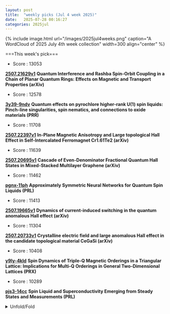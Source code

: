```yaml
---
layout: post
title:  "weekly picks (Jul 4 week 2025)"
date:   2025-07-28 00:16:27
categories: 2025jul
---
```


{% include image.html url="/images/2025jul4weeks.png" caption="A WordCloud of 2025 July 4th week collection" width=300 align="center" %}




===This week's pick===


* Score : 13053

**[2507.21629v1](https://arxiv.org/abs/2507.21629)** **Quantum Interference and Rashba Spin-Orbit Coupling in a Chain of Planar Quantum Rings: Effects on Magnetic and Transport Properties (arXiv)**

* Score : 12578


**[3y39-9ndv](http://link.aps.org/doi/10.1103/3y39-9ndv)** **Quantum effects on pyrochlore higher-rank U(1) spin liquids: Pinch-line singularities, spin nematics, and connections to oxide materials (PRR)**

* Score : 11708

**[2507.22397v1](https://arxiv.org/abs/2507.22397)** **In-Plane Magnetic Anisotropy and Large topological Hall Effect in Self-Intercalated Ferromagnet Cr1.61Te2 (arXiv)**

* Score : 11639

**[2507.20695v1](https://arxiv.org/abs/2507.20695)** **Cascade of Even-Denominator Fractional Quantum Hall States in Mixed-Stacked Multilayer Graphene (arXiv)**


* Score : 11462

**[pgnx-11ph](http://link.aps.org/doi/10.1103/pgnx-11ph)** **Approximately Symmetric Neural Networks for Quantum Spin Liquids (PRL)**


* Score : 11413

**[2507.19665v1](https://arxiv.org/abs/2507.19665)** **Dynamics of current-induced switching in the quantum anomalous Hall effect (arXiv)**


* Score : 11304

**[2507.20733v1](https://arxiv.org/abs/2507.20733)** **Crystalline electric field and large anomalous Hall effect in the candidate topological material CeGaSi (arXiv)**


* Score : 10408

**[y9ly-4kld](http://link.aps.org/doi/10.1103/y9ly-4kld)** **Spin Dynamics of Triple-Q Magnetic Orderings in a Triangular Lattice: Implications for Multi-Q Orderings in General Two-Dimensional Lattices (PRX)**


* Score : 10289

**[pjs3-14cc](http://link.aps.org/doi/10.1103/pjs3-14cc)** **Spin Liquid and Superconductivity Emerging from Steady States and Measurements (PRL)**

<details>
  <summary> Unfold/Fold </summary>
  {% capture markdowncontent %}




---
08/02

1. **[s41467-025-62170-6](https://www.nature.com/articles/s41467-025-62170-6)** Brightening self-trapped exciton emission in 2D metal-organic chalcogenolates via argentophilicity-mediated anisotropic compression (Nature Communications)

1. **[s41467-025-62222-x](https://www.nature.com/articles/s41467-025-62222-x)** Ideal topological flat bands in chiral symmetric moiré systems from non-holomorphic functions (Nature Communications)

1. **[s42005-025-02234-7](https://www.nature.com/articles/s42005-025-02234-7)** Machine learning orbital-free density functional theory resolves shell effects in deformed nuclei (Communications Physics)

1. **[s41563-025-02303-w](https://www.nature.com/articles/s41563-025-02303-w)** Engineering a light-induced metastable state (Nature Materials)

1. **[s41563-025-02307-6](https://www.nature.com/articles/s41563-025-02307-6)** Low-noise hole spin qubits in germanium (Nature Materials)





1. **[zxv6-22tz](http://link.aps.org/doi/10.1103/zxv6-22tz)** Electron-Nucleus Cross Sections from Transfer Learning (PRL)

1. **[gwmm-6l57](http://link.aps.org/doi/10.1103/gwmm-6l57)** Lippmann-Schwinger Approach for Accurate Photoelectron Wave Functions and Angle-Resolved Photoemission Spectra from First Principles (PRL)

1. **[fh7m-4p37](http://link.aps.org/doi/10.1103/fh7m-4p37)** Self-Modulation Instability in High Power Ferromagnetic Resonance of BiYIG Nanodisks (PRL)

1. **[dmzg-ck2t](http://link.aps.org/doi/10.1103/dmzg-ck2t)** Sliding Ferroelectric Control of Unconventional Magnetism in Stacked Bilayers (PRL)

1. **[Physics.18.143](http://link.aps.org/doi/10.1103/Physics.18.143)** Chiral Superconductivity in Rhombohedral Graphene (Physics)

1. **[7dkh-crjj](http://link.aps.org/doi/10.1103/7dkh-crjj)** Quantum compilation toolkit for Rydberg atom arrays with implications for problem hardness and quantum speedups (PRR)


1. **[tl7c-v5bs](http://link.aps.org/doi/10.1103/tl7c-v5bs)** Josephson vortices and persistent current in a double-ring supersolid system (PRR)

1. **[2g9m-h3jm](http://link.aps.org/doi/10.1103/2g9m-h3jm)** Optimization of quantum-repeater networks using stochastic automatic differentiation (PRR)

1. **[shm9-kl7r](http://link.aps.org/doi/10.1103/shm9-kl7r)** Designing atomtronic circuits via superfluid dynamics (PRR)

1. **[rd78-ywr8](http://link.aps.org/doi/10.1103/rd78-ywr8)** Quantum dynamics in multiple baths: Initial baths separability condition for noninterference (PRR)

1. **[sv4y-qps6](http://link.aps.org/doi/10.1103/sv4y-qps6)** Multiphoton enhanced resolution for superconducting nanowire single-photon detector-based time-of-flight lidar systems (PRR)

1. **[6bjw-xjj2](http://link.aps.org/doi/10.1103/6bjw-xjj2)** Deep source separation of overlapping gravitational-wave signals and nonstationary noise artifacts (PRR)

1. **[9ypt-4kvs](http://link.aps.org/doi/10.1103/9ypt-4kvs)** Nonreciprocal coupling triggers pinning-depinning transitions of wavefronts in bistable systems chains (PRRL)

1. **[yjc6-b26g](http://link.aps.org/doi/10.1103/yjc6-b26g)** Zero-field atomic magnetometer to extract longitudinal magnetic field (PRRL)






---
08/01




1. **[science.adn7673](https://www.science.org/doi/10.1126/science.adn7673)** High-field superconducting halo in UTe2 (Science)


1. **[science.adn0618](https://www.science.org/doi/10.1126/science.adn0618)** Spectroscopy of elementary excitations from quench dynamics in a dipolar XY Rydberg simulator (Science)



1. **[science.adq8590](https://www.science.org/doi/10.1126/science.adq8590)** Spin-filter tunneling detection of antiferromagnetic resonance with electrically tunable damping (Science)



1. **[s41467-025-62435-0](https://www.nature.com/articles/s41467-025-62435-0)** Author Correction: Enhancing energetic disorder in all-organic composite dielectrics for high-temperature capacitive energy storage (Nature Communications)

1. **[s42005-025-02223-w](https://www.nature.com/articles/s42005-025-02223-w)** Low-density plasma as a key catalyst for electron acceleration in the Van Allen radiation belts (Communications Physics)

1. **[s42005-025-02230-x](https://www.nature.com/articles/s42005-025-02230-x)** Protecting gauge symmetries in the dynamics of SU(3) lattice gauge theories (Communications Physics)

1. **[d41586-025-02412-1](https://www.nature.com/articles/d41586-025-02412-1)** Google AI model mines trillions of images to create maps of Earth ‘at any place and time’ (Nature)

1. **[s41598-025-13648-2](https://www.nature.com/articles/s41598-025-13648-2)** Implications of Ho<sup>3+</sup>-ions on physical, structural, optical, and spectroscopic features of Na<sub>2</sub>O-PbO-borotellurite glass system for feasible applications in optical and laser technology (Scientific Reports)

1. **[s41598-025-10826-0](https://www.nature.com/articles/s41598-025-10826-0)** GraphFedAI framework for DDoS attack detection in IoT systems using federated learning and graph based artificial intelligence (Scientific Reports)


1. **[w1cp-l5vq](http://link.aps.org/doi/10.1103/w1cp-l5vq)** Observation of Anomalous Information Scrambling in a Rydberg Atom Array (PRL)

1. **[s2q8-rzb3](http://link.aps.org/doi/10.1103/s2q8-rzb3)** Direct Constraints on Strongly Interacting Dark Matter from the James Webb Space Telescope (PRL)

1. **[44gy-zmbf](http://link.aps.org/doi/10.1103/44gy-zmbf)** Lattice Vibrational Hierarchy and Mean-Free-Path Filtering in Bi6Cu2Se4O6 Superlattice Thermoelectrics (PRX)

1. **[csnn-vjhn](http://link.aps.org/doi/10.1103/csnn-vjhn)** Bootstrapping the Quantum Hall Problem (PRX)

1. **[Physics.18.s103](http://link.aps.org/doi/10.1103/Physics.18.s103)** Quantum Scrambling Goes Anomalous (Physics)

1. **[3gmk-xccn](http://link.aps.org/doi/10.1103/3gmk-xccn)** Phase diagram and universal scaling regimes of two-dimensional exciton–polariton Bose–Einstein condensates (PRR)

1. **[3phs-9rmc](http://link.aps.org/doi/10.1103/3phs-9rmc)** Aharonov-Bohm effect in the time domain (PRR)

1. **[6375-8ncz](http://link.aps.org/doi/10.1103/6375-8ncz)** Measurement-induced phase transition in state estimation of chaotic systems and the directed polymer (PRR)


1. **[2507.22971v1](https://arxiv.org/abs/2507.22971)** Spin-Polaron Mediated Superconductivity in Doped Chern Antiferromagnets (arXiv)

1. **[2507.22989v1](https://arxiv.org/abs/2507.22989)** Tensor Network Representations for Intrinsically Mixed-State Topological Orders (arXiv)

1. **[2507.22996v1](https://arxiv.org/abs/2507.22996)** Higher-order Topological States in Chiral Split Magnons of Honeycomb Altermagnets (arXiv)

1. **[2507.23014v1](https://arxiv.org/abs/2507.23014)** Quantum confinement effect in Sb thin films (arXiv)

1. **[2507.23022v1](https://arxiv.org/abs/2507.23022)** Exceptional Andreev spectrum and supercurrent in p-wave non-Hermitian Josephson junctions (arXiv)

1. **[2507.23028v1](https://arxiv.org/abs/2507.23028)** Exploring Many-Body Quantum Geometry Beyond the Quantum Metric with Correlation Functions: A Time-Dependent Perspective (arXiv)

1. **[2507.23169v1](https://arxiv.org/abs/2507.23169)** Effect of quasiparticles on the parameters of a gap-engineered transmon (arXiv)

1. **[2507.23173v1](https://arxiv.org/abs/2507.23173)** Model Hamiltonian for Altermagnetic Topological Insulators (arXiv)

1. **[2507.23233v1](https://arxiv.org/abs/2507.23233)** Altermagnetism and anomalous Hall effect in LaMn2Si2 (arXiv)

1. **[2507.23260v1](https://arxiv.org/abs/2507.23260)** Superconducting coherence boosted by outer-layer metallic screening in multilayered cuprates (arXiv)

1. **[2507.23262v1](https://arxiv.org/abs/2507.23262)** AC/DC spin current in ferromagnet/superconductor/normal metal trilayer systems (arXiv)

1. **[2507.23299v1](https://arxiv.org/abs/2507.23299)** Spin-State Engineering of Single Titanium Adsorbates on Ultrathin Magnesium Oxide (arXiv)

1. **[2507.23301v1](https://arxiv.org/abs/2507.23301)** Magnetic order dependent photoluminescence from high energy excitons in hBN protected few-layer CrSBr (arXiv)

1. **[2507.23360v1](https://arxiv.org/abs/2507.23360)** Graphene-based quantum heterospin graphs (arXiv)

1. **[2507.23383v1](https://arxiv.org/abs/2507.23383)** Low energy excitations in A-site ordered SmBaMn2O6 (arXiv)

1. **[2507.23415v1](https://arxiv.org/abs/2507.23415)** Nonlinear Magnetoelectric Edelstein Effect (arXiv)

1. **[2507.23430v1](https://arxiv.org/abs/2507.23430)** Spintronic temperature nanosensor based on the resonance response of a skyrmion-hosting magnetic tunnel junction (arXiv)

1. **[2507.23456v1](https://arxiv.org/abs/2507.23456)** Magnetically Programmable Surface Acoustic Wave Filters: Device Concept and Predictive Modeling (arXiv)

1. **[2507.23576v1](https://arxiv.org/abs/2507.23576)** Theory of ultrafast conductance modulation in electrochemical protonic synapses by multiphase polarization (arXiv)

1. **[2507.23625v1](https://arxiv.org/abs/2507.23625)** Implementing Pseudofractal Designs in Graphene-Based Quantum Hall Arrays using Minkowski-Bouligand Algorithms (arXiv)

1. **[2507.23626v1](https://arxiv.org/abs/2507.23626)** Milli-Tesla Quantization enabled by Tuneable Coulomb Screening in Large-Angle Twisted Graphene (arXiv)

1. **[2507.23630v1](https://arxiv.org/abs/2507.23630)** Influences of the Minkowski-Bouligand Dimension on Graphene-Based Quantum Hall Array Designs (arXiv)

1. **[2507.23655v1](https://arxiv.org/abs/2507.23655)** Current-induced spin-orbit torque on the surface of a transition metal dichalcogenide connected to a two-dimensional ferromagnet CrI3: Effects of twisting and gating (arXiv)

1. **[2507.23745v1](https://arxiv.org/abs/2507.23745)** Particle localization on helical nanoribbons: Quantum analog of the Coriolis effect (arXiv)

1. **[2507.23748v1](https://arxiv.org/abs/2507.23748)** Applying the Worldvolume Hybrid Monte Carlo method to the Hubbard model away from half filling (arXiv)

1. **[2507.23752v1](https://arxiv.org/abs/2507.23752)** Discovery of spontaneous mesoscopic strain waves in nematic domains using dark-field X-ray microscopy (arXiv)

1. **[2507.23753v1](https://arxiv.org/abs/2507.23753)** Compatible Instability: Gauge Constraints of Elasticity Inherited by Electronic Nematic Criticality (arXiv)

1. **[2507.23754v1](https://arxiv.org/abs/2507.23754)** Theory of Electronic Nematic Criticality Constrained by Elastic Compatibility (arXiv)

1. **[2507.23775v1](https://arxiv.org/abs/2507.23775)** Unveiling In-Gap States and Majorana Zero Modes in Superconductor-Topological Insulator Bilayer model (arXiv)

1. **[2507.23783v1](https://arxiv.org/abs/2507.23783)** Projected branes as platforms for crystalline, superconducting, and higher-order topological phases (arXiv)

1. **[1604.01714v2](https://arxiv.org/abs/1604.01714)** Temperature Dependence of Angular Momentum Transport Across Interfaces (arXiv)

1. **[2507.22982v1](https://arxiv.org/abs/2507.22982)** Dynamical freezing and enhanced magnetometry in an interacting spin ensemble (arXiv)

1. **[2507.22999v1](https://arxiv.org/abs/2507.22999)** From confinement to chaos in AdS/CFT correspondence via non-equilibrium local states (arXiv)

1. **[2507.23068v1](https://arxiv.org/abs/2507.23068)** Local Inversion Symmetry Breaking and Thermodynamic Evidence for Ferrimagnetism in Fe3GaTe2 (arXiv)

1. **[2507.23103v1](https://arxiv.org/abs/2507.23103)** Hyperbolic Plasmon dispersion and Optical Conductivity of Holey Graphene: signatures of flat-bands (arXiv)

1. **[2507.23166v1](https://arxiv.org/abs/2507.23166)** Giant odd-parity magnetoresistance from proximity-induced topological states (arXiv)

1. **[2507.23329v1](https://arxiv.org/abs/2507.23329)** First-principles study of Rh- and Pd-based kagome-layered shandites (arXiv)

1. **[2507.23347v1](https://arxiv.org/abs/2507.23347)** Time-Dependent Parameters in Quantum Systems: Revisiting Berry Phase, Curvature and Gauge Connections (arXiv)

1. **[2507.23439v1](https://arxiv.org/abs/2507.23439)** Quantum typicality approach to energy flow between two spin-chain domains at different temperatures (arXiv)

1. **[2507.23593v1](https://arxiv.org/abs/2507.23593)** Graph-based block-diagonalization of full configuration interaction Hamiltonian: H2 chains study (arXiv)

1. **[2507.23729v1](https://arxiv.org/abs/2507.23729)** Entanglement Suppression Due to Black Hole Scattering (arXiv)

1. **[2507.23757v1](https://arxiv.org/abs/2507.23757)** Quantum scarring enhances non-Markovianity of subsystem dynamics (arXiv)

1. **[2507.23761v1](https://arxiv.org/abs/2507.23761)** Wave propagation in an elastic lattice with non-reciprocal stiffness and engineered damping (arXiv)

1. **[2507.23765v1](https://arxiv.org/abs/2507.23765)** Intrinsic Heralding and Optimal Decoders for Non-Abelian Topological Order (arXiv)

1. **[2507.23770v1](https://arxiv.org/abs/2507.23770)** Transport-Induced Decoherence of the Entangled Triplet Exciton Pair (arXiv)

1. **[2507.23780v1](https://arxiv.org/abs/2507.23780)** Two-dimensional Disordered Projected Branes: Stability and Quantum Criticality via Dimensional Reduction (arXiv)



---
07/31


1. **[s41467-025-62274-z](https://www.nature.com/articles/s41467-025-62274-z)** Imaging a light-induced molecular elimination reaction with an X-ray free-electron laser (Nature Communications)

1. **[s42005-025-02232-9](https://www.nature.com/articles/s42005-025-02232-9)** Topological Weyl altermagnetism in CrSb (Communications Physics)

1. **[s41563-025-02321-8](https://www.nature.com/articles/s41563-025-02321-8)** Publisher Correction: Highly reversible extrinsic electrocaloric effects over a wide temperature range in epitaxially strained SrTiO<sub>3</sub> films (Nature Materials)

1. **[s41586-025-09116-6](https://www.nature.com/articles/s41586-025-09116-6)** Towards more effective nature-based climate solutions in global forests (Nature)

1. **[d41586-025-02346-8](https://www.nature.com/articles/d41586-025-02346-8)** Physicists should revel in the diversity of ways to understand quantum mechanics (Nature)

1. **[d41586-025-02342-y](https://www.nature.com/articles/d41586-025-02342-y)** Physicists disagree wildly on what quantum mechanics says about reality, <i>Nature</i> survey shows (Nature)

1. **[s41598-025-09881-4](https://www.nature.com/articles/s41598-025-09881-4)** Effect of emotion on hawk-dove game for two players with different strength (Scientific Reports)



1. **[mgy3-kr71](http://link.aps.org/doi/10.1103/mgy3-kr71)** Unveiling a Hidden Percolation Transition in Monitored Clifford Circuits: Inroads from ZX Calculus (PRL)

1. **[npr7-b7kq](http://link.aps.org/doi/10.1103/npr7-b7kq)** Realization of High-Fidelity Perfect Entanglers between Remote Superconducting Quantum Processors (PRL)

1. **[9yd1-9gkx](http://link.aps.org/doi/10.1103/9yd1-9gkx)** Neutralization of Multiply Charged Ground-State Ions by Collective Electron Transfer from an Environment (PRL)

1. **[r2hf-9qn9](http://link.aps.org/doi/10.1103/r2hf-9qn9)** Collective Nuclear Excitation and Pulse Propagation in Single-Mode X-Ray Waveguides (PRL)

1. **[snx3-bbx1](http://link.aps.org/doi/10.1103/snx3-bbx1)** Transport Measurements of Majorization Order for Wave Coherence (PRL)

1. **[7928-bf5j](http://link.aps.org/doi/10.1103/7928-bf5j)** Polarization Inversion with Parity–Time-Reversal–Duality Symmetric Scatterers (PRL)

1. **[sz9k-6l22](http://link.aps.org/doi/10.1103/sz9k-6l22)** Magnetic Double Helix (PRL)

1. **[x12p-q7bj](http://link.aps.org/doi/10.1103/x12p-q7bj)** Spatially-Resolved Dynamics of the Amplitude Schmid-Higgs Mode in Disordered Superconductors (PRL)

1. **[r9pv-2prs](http://link.aps.org/doi/10.1103/r9pv-2prs)** Flux-Controlled Two-Site Kitaev Chain (PRL)

1. **[kgw3-cxx8](http://link.aps.org/doi/10.1103/kgw3-cxx8)** Efficient First-Principles Framework for Overdamped Phonon Dynamics and Anharmonic Electron-Phonon Coupling in Superionic Materials (PRL)

1. **[d4dw-2v6k](http://link.aps.org/doi/10.1103/d4dw-2v6k)** Impact of Tiny Fermi Pockets with Extremely High Mobility on the Hall Anomaly in the Kagome Metal CsV3Sb5 (PRL)

1. **[zc1g-p1nc](http://link.aps.org/doi/10.1103/zc1g-p1nc)** Observation of Antihelical Edge States in Acoustic Metamaterials (PRL)

1. **[74d5-4hsw](http://link.aps.org/doi/10.1103/74d5-4hsw)** Terahertz-Induced Second-Harmonic Generation in Quantum Paraelectrics: Hot-Phonon Effect (PRL)

1. **[3s6k-wnvj](http://link.aps.org/doi/10.1103/3s6k-wnvj)** Erratum: Landau-Zener-Stückelberg-Majorana Interferometry of a Single Hole [Phys. Rev. Lett. <b>120</b>, 207701 (2018)] (PRL)

1. **[x5vj-8jq9](http://link.aps.org/doi/10.1103/x5vj-8jq9)** Speed-Accuracy Relations for Diffusion Models: Wisdom from Nonequilibrium Thermodynamics and Optimal Transport (PRX)



1. **[Physics.18.s97](http://link.aps.org/doi/10.1103/Physics.18.s97)** Taming Heat in Quantum Tech (Physics)

1. **[dtx4-nzby](http://link.aps.org/doi/10.1103/dtx4-nzby)** SUSY design of smooth quantum rings in graphene (PRR)



1. **[2507.22115v1](https://arxiv.org/abs/2507.22115)** Phases of Interacting Fibonacci Anyons on a Ladder at Half-Filling (arXiv)

1. **[2507.22116v1](https://arxiv.org/abs/2507.22116)** Probing Tensor Monopoles and Gerbe Invariants in Three-Dimensional Topological Matter (arXiv)

1. **[2507.22119v1](https://arxiv.org/abs/2507.22119)** What is the topological dual of the XXZ spin Chain? (arXiv)

1. **[2507.22121v1](https://arxiv.org/abs/2507.22121)** Chiral Wigner crystal phases induced by Berry curvature (arXiv)

1. **[2507.22130v1](https://arxiv.org/abs/2507.22130)** Continuous transition from Fermi liquid to A fractional Chern insulator (arXiv)

1. **[2507.22139v1](https://arxiv.org/abs/2507.22139)** Persistent spin currents in superconducting altermagnets (arXiv)

1. **[2507.22232v1](https://arxiv.org/abs/2507.22232)** Ultrafast Faraday Rotation Probe of Chiral Phonon-Polaritons in LiNbO3 (arXiv)

1. **[2507.22238v1](https://arxiv.org/abs/2507.22238)** Fabrication of microstructured devices of the unconventional superconductor CeCoIn5 for investigations of isolated grain boundaries (arXiv)

1. **[2507.22242v1](https://arxiv.org/abs/2507.22242)** Magnetic Excitations of a Half-Filled Tl-based Cuprate (arXiv)

1. **[2507.22249v1](https://arxiv.org/abs/2507.22249)** Magnetism of kagome metals (Fe1-x Cox) Sn studied by muSR (arXiv)

1. **[2507.22269v1](https://arxiv.org/abs/2507.22269)** Scan calculation of the density of states: real space cluster perturbation theory applied to inhomogeneous Hubbard model in one dimension (arXiv)

1. **[2507.22354v1](https://arxiv.org/abs/2507.22354)** Universal Magnetic Phases in Twisted Bilayer MoTe2 (arXiv)

1. **[2507.22362v1](https://arxiv.org/abs/2507.22362)** Quantum Criticality by Interaction Frustration in a Square-Planar Lattice (arXiv)

1. **[2507.22383v1](https://arxiv.org/abs/2507.22383)** Observation of Superconducting Solitons by Terahertz-Light-Driven Persistent Pseudo-Spin Coherence (arXiv)

1. **[2507.22394v1](https://arxiv.org/abs/2507.22394)** Sequential Circuit as Generalized Symmetry on Lattice (arXiv)

1. **[2507.22436v1](https://arxiv.org/abs/2507.22436)** Thermal Hall effect induced by phonon skew-scattering via orbital magnetization (arXiv)

1. **[2507.22441v1](https://arxiv.org/abs/2507.22441)** Vortex Refraction at Tilted Superconductor-Normal Metal Interfaces (arXiv)

1. **[2507.22458v1](https://arxiv.org/abs/2507.22458)** Collective Fluorescence of Graphene Quantum Dots on a Halide Perovskite Crystal (arXiv)

1. **[2507.22474v1](https://arxiv.org/abs/2507.22474)** Strain-Controlled Topological Phase Transitions and Chern Number Reversal in Two-Dimensional Altermagnets (arXiv)

1. **[2507.22492v1](https://arxiv.org/abs/2507.22492)** Observation of spin-conserving two-spinon continuum in the S=1/2 antiferromagnetic chain system Sr2CuO3 using Cu K-edge resonant inelastic x-ray scattering (arXiv)

1. **[2507.22495v1](https://arxiv.org/abs/2507.22495)** Dynamical signatures and control of time-reversal breaking in twisted nodal superconductors (arXiv)

1. **[2507.22532v1](https://arxiv.org/abs/2507.22532)** Antiferromagnetic Order and Magnetic Frustration in the Honeycomb Heavy-Fermion System Ce(Pt1-xPdx)6Al3: 27Al and 195Pt NMR Studies (arXiv)

1. **[2507.22571v1](https://arxiv.org/abs/2507.22571)** Lattice tuning of charge and spin transport in beta12-borophene nanoribbons (arXiv)

1. **[2507.22584v1](https://arxiv.org/abs/2507.22584)** Quantum siphoning of finely spaced interlayer excitons in reconstructed MoSe2/WSe2 heterostructures (arXiv)

1. **[2507.22586v1](https://arxiv.org/abs/2507.22586)** Random matrix theory of charge distribution in disordered quantum impurity models (arXiv)

1. **[2507.22598v1](https://arxiv.org/abs/2507.22598)** The multiconfigurational ground state of a diradicaloid characterized at the atomic scale (arXiv)

1. **[2507.22652v1](https://arxiv.org/abs/2507.22652)** Stochastic resonance in disordered charge-density-wave systems (arXiv)

1. **[2507.22662v1](https://arxiv.org/abs/2507.22662)** Nonclassical Photon-Assisted Transport in Superconducting Tunnel Junctions (arXiv)

1. **[2507.22666v1](https://arxiv.org/abs/2507.22666)** Unconventional hybrid-order topological insulators (arXiv)

1. **[2507.22715v1](https://arxiv.org/abs/2507.22715)** Floquet Theory of lattice electrons coupled to an off-resonant cavity (arXiv)

1. **[2507.22736v1](https://arxiv.org/abs/2507.22736)** Nanoscale Modulation of Flat Bands via Controllable Charge-Density-Waves Defects in 4Hb-TaS2 (arXiv)

1. **[2507.22884v1](https://arxiv.org/abs/2507.22884)** Floquet Spin Splitting and Spin Generation in Antiferromagnets (arXiv)

1. **[2507.22158v1](https://arxiv.org/abs/2507.22158)** Fragmented exceptional points and their bulk and edge realizations in lattice models (arXiv)

1. **[2507.22246v1](https://arxiv.org/abs/2507.22246)** Complexity in multiqubit and many-body systems (arXiv)

1. **[2507.22275v1](https://arxiv.org/abs/2507.22275)** Strain effects on the fluctuation properties in noncollinear antiferromagnets: a first-principles and macrospin-based study (arXiv)



1. **[2507.22461v1](https://arxiv.org/abs/2507.22461)** Proposal for realizing Heisenberg-type quantum-spin models in Rydberg atom quantum simulators (arXiv)

1. **[2507.22475v1](https://arxiv.org/abs/2507.22475)** Unconventional spin texture driven by higher-order spin-orbit interactions (arXiv)

1. **[2507.22541v1](https://arxiv.org/abs/2507.22541)** Two-Dimensional Bialgebras and Quantum Groups: Algebraic Structures and Tensor Network Realizations (arXiv)

1. **[2507.22583v1](https://arxiv.org/abs/2507.22583)** Non-Hermitian Quantum Many-Body Scar Phase (arXiv)

1. **[2507.22594v1](https://arxiv.org/abs/2507.22594)** Anomalous dimensions and critical exponents for the Gross-Neveu-Yukawa model at five loops (arXiv)

1. **[2507.22638v1](https://arxiv.org/abs/2507.22638)** Inducing ferromagnetism by structural engineering in a strongly spin-orbit coupled oxide (arXiv)

1. **[2507.22681v1](https://arxiv.org/abs/2507.22681)** Cation Engineering of Cu-Doped CsPbI3: Lead Substitution and Dimensional Reduction for Improved Scintillation Performance (arXiv)

1. **[2507.22735v1](https://arxiv.org/abs/2507.22735)** Matrix product states as thin torus limits of conformal correlators (arXiv)

1. **[2507.22768v1](https://arxiv.org/abs/2507.22768)** Molecular spin qudits to test generalized Bell inequalities (arXiv)

1. **[2507.22795v1](https://arxiv.org/abs/2507.22795)** Genuine multipartite entanglement as a probe of many-body localization in disordered spin chains with Dzyaloshinskii-Moriya interactions (arXiv)

1. **[2507.22806v1](https://arxiv.org/abs/2507.22806)** Enhanced Biaxial Compressive Strain Tuning of 2D semiconductors via Hot Dry Transfer on Polymer Substrates (arXiv)





---
07/30






1. **[s42005-025-02174-2](https://www.nature.com/articles/s42005-025-02174-2)** Pressure tuning of Kitaev spin liquid candidate Na<sub>3</sub>Co<sub>2</sub>SbO<sub>6</sub> (Communications Physics)



1. **[lvb9-pfr3](http://link.aps.org/doi/10.1103/lvb9-pfr3)** Direct Implementation of High-Fidelity Three-Qubit Gates for Superconducting Processor with Tunable Couplers (PRL)




1. **[l8lg-ny6m](http://link.aps.org/doi/10.1103/l8lg-ny6m)** Inelastic Tunneling into Multipolaronic Bound States in Single-Layer MoS2 (PRX)

1. **[Physics.18.s100](http://link.aps.org/doi/10.1103/Physics.18.s100)** Making Small Free-Electron Lasers More Reliable (Physics)




1. **[2507.21209v1](https://arxiv.org/abs/2507.21209)** Anomalies of global symmetries on the lattice (arXiv)

1. **[2507.21226v1](https://arxiv.org/abs/2507.21226)** Magnetically ordered yet topologically robust phases emerging in concurrent Kitaev spin liquids (arXiv)

1. **[2507.21283v1](https://arxiv.org/abs/2507.21283)** Topological indicators for systems with open boundaries: Application to the Kitaev wire (arXiv)

1. **[2507.21301v1](https://arxiv.org/abs/2507.21301)** REBCO delamination by transverse electromagnetic stress due to screening current in magnetic field (arXiv)

1. **[2507.21306v1](https://arxiv.org/abs/2507.21306)** Large-scale characterization of Single-Hole Transistors in 22-nm FDSOI CMOS Technology (arXiv)

1. **[2507.21343v1](https://arxiv.org/abs/2507.21343)** Charge-Transfer Complex kappa-(BEST)2Cu2(CN)3 Analogous to Organic Spin Liquid Candidate (arXiv)

1. **[2507.21375v1](https://arxiv.org/abs/2507.21375)** Excitation and tunneling spectra of a fractional quantum Hall system in the thin cylinder limit (arXiv)

1. **[2507.21403v1](https://arxiv.org/abs/2507.21403)** High-resolution Measurements of Thermal Conductivity Matrix and Search for Thermal Hall Effect in La2CuO4 (arXiv)

1. **[2507.21446v1](https://arxiv.org/abs/2507.21446)** Field-free Superconducting Diode Effect and Topological Fulde-Ferrell-Larkin-Ovchinnikov Superconductivity in Altermagnetic Shiba Chains (arXiv)

1. **[2507.21458v1](https://arxiv.org/abs/2507.21458)** Magneto-cubic and magneto-linear dependence observed in an in-plane anomalous Hall magnet (arXiv)

1. **[2507.21501v1](https://arxiv.org/abs/2507.21501)** Non-interacting fractional topological Stark insulator (arXiv)

1. **[2507.21614v1](https://arxiv.org/abs/2507.21614)** Metastability of 2D-material-on-metal-islands structures (arXiv)



1. **[2507.21697v1](https://arxiv.org/abs/2507.21697)** Detecting the Largest Correlations using the Correlation Density Matrix: a Quantum Monte Carlo Approach (arXiv)

1. **[2507.21771v1](https://arxiv.org/abs/2507.21771)** Static and Dynamical Characterization of Ground State Phases Induced by Frustration and Magnetic Field in the Spin-1 Orthogonal Dimer Chain (arXiv)

1. **[2507.21793v1](https://arxiv.org/abs/2507.21793)** Strong correlation behavior and Strong coupling superconductivity in (Ti1/4Hf1/4Nb1/4Ta1/4)1-xNix with the rich magnetic element Ni (arXiv)

1. **[2507.21804v1](https://arxiv.org/abs/2507.21804)** Heating Dynamics of Correlated Fermions under Dephasing (arXiv)

1. **[2507.21847v1](https://arxiv.org/abs/2507.21847)** Direct signatures of d-level hybridization and dimerization in magnetic adatom chains on a superconductor (arXiv)

1. **[2507.21869v1](https://arxiv.org/abs/2507.21869)** Multi-Gap superconductivity in HgS under pressure (arXiv)

1. **[2507.21897v1](https://arxiv.org/abs/2507.21897)** Superconducting Diode Effect in Weak Localization Regime (arXiv)

1. **[2507.21993v1](https://arxiv.org/abs/2507.21993)** Consistent quantum treatments of non-convex kinetic energies (arXiv)

1. **[2507.21997v1](https://arxiv.org/abs/2507.21997)** Proximity screening greatly enhances electronic quality of graphene (arXiv)

1. **[2507.22018v1](https://arxiv.org/abs/2507.22018)** Effect of applied pressure on the non-relativistic spin-splitting (NRSS) of FeSb2 altermagnet: A first-principles study (arXiv)

1. **[2507.22026v1](https://arxiv.org/abs/2507.22026)** A Hierarchy of Topological and Superconducting States in Rhombohedral Hexalayer Graphene (arXiv)

1. **[2507.22044v1](https://arxiv.org/abs/2507.22044)** Spin-resolved ballistic transport in three-terminal Zigzag Graphene Nanoribbon Device (arXiv)

1. **[2507.21217v1](https://arxiv.org/abs/2507.21217)** Robust qubit interactions mediated by photonic topological edge states (arXiv)

1. **[2507.21700v1](https://arxiv.org/abs/2507.21700)** Orbital-selective charge transfer drives two-step negative thermal expansion structural transitions in PbTa2Se4 (arXiv)

1. **[2507.21734v1](https://arxiv.org/abs/2507.21734)** Ultralow thermal conductivity via weak interactions in PbSe/PbTe monolayer heterostructure for thermoelectric design (arXiv)

1. **[2507.21760v1](https://arxiv.org/abs/2507.21760)** Unified machine-learning framework for property prediction and time-evolution simulation of strained alloy microstructure (arXiv)

1. **[2507.21766v1](https://arxiv.org/abs/2507.21766)** Field Theory of Borromean Super-counterfluids (arXiv)

1. **[2507.21943v1](https://arxiv.org/abs/2507.21943)** Free-fermion approach to the partition function zeros : Special boundary conditions and product form of solution (arXiv)

1. **[2507.22016v1](https://arxiv.org/abs/2507.22016)** Magnetization switching by current in an elemental ferromagnetic single layer (arXiv)





---
07/29


1. **[s41567-025-02944-3](https://www.nature.com/articles/s41567-025-02944-3)** Predicting topological entanglement entropy in a Rydberg analogue simulator (Nature Physics)

1. **[s42005-025-02208-9](https://www.nature.com/articles/s42005-025-02208-9)** Flat bands on a spherical surface from Landau levels to giant-quantum-number orbitals (Communications Physics)


1. **[s42005-025-02216-9](https://www.nature.com/articles/s42005-025-02216-9)** A dephasing sweet spot with enhanced dipolar coupling (Communications Physics)

1. **[s41598-025-11895-x](https://www.nature.com/articles/s41598-025-11895-x)** Field emission from vertically aligned graphene edges at the apex of the pencil lead (Scientific Reports)



1. **[3fzf-wsr2](http://link.aps.org/doi/10.1103/3fzf-wsr2)** Efficient Preparation of Entangled States in Cavity QED with Grover’s Algorithm (PRL)


1. **[7kjp-vrml](http://link.aps.org/doi/10.1103/7kjp-vrml)** Origin of Quasinormal Modes in Semi-Open Systems (PRL)

1. **[yr6z-mtyq](http://link.aps.org/doi/10.1103/yr6z-mtyq)** Universal Efimov Scaling in the Rabi-Coupled Few-Body Spectrum (PRL)

1. **[4zbf-rkbl](http://link.aps.org/doi/10.1103/4zbf-rkbl)** Reversible Phase Transition Enables Rapid Electrical Switching in Multilayer MoTe2 under Cyclic Strain (PRL)

1. **[yllv-5zx7](http://link.aps.org/doi/10.1103/yllv-5zx7)** Quasiparticle Gap Renormalization Driven by Internal and External Screening in a WS2 Device (PRL)

1. **[29ht-pwyt](http://link.aps.org/doi/10.1103/29ht-pwyt)** Manipulation of Topology by Electric Field in Breathing Kagome Lattice (PRL)

1. **[PhysRevX.15.031029](http://link.aps.org/doi/10.1103/PhysRevX.15.031029)** Construction and Classification of Crystalline Topological Superconductor and Insulators in Three-Dimensional Interacting Fermion Systems (PRX)


1. **[1xp1-mnqx](http://link.aps.org/doi/10.1103/1xp1-mnqx)** Ordering and association of patchy particles in quasi-one-dimensional channels (PRR)

1. **[6nws-mlgs](http://link.aps.org/doi/10.1103/6nws-mlgs)** Verifying energy-time entanglement with irregularly sampled correlations (PRR)

1. **[3bkn-v5rd](http://link.aps.org/doi/10.1103/3bkn-v5rd)** Computational complexity of three-dimensional Ising spin glass: Lessons from D-wave annealer (PRR)






1. **[Physics.18.139](http://link.aps.org/doi/10.1103/Physics.18.139)** Let’s Twist Again: Seeing Spin Spirals in Action (Physics)

1. **[Physics.18.140](http://link.aps.org/doi/10.1103/Physics.18.140)** Take the Big Mysteries in Physics Survey (Physics)


1. **[2507.19576v1](https://arxiv.org/abs/2507.19576)** Cyclotron reonance in a kagome spin liquid candidate material (arXiv)

1. **[2507.19580v1](https://arxiv.org/abs/2507.19580)** Chern-Simons-matter conformal field theory on fuzzy sphere: Confinement transition of Kalmeyer-Laughlin chiral spin liquid (arXiv)

1. **[2507.19591v1](https://arxiv.org/abs/2507.19591)** Local Potential Functional Embedding Theory of Molecular Systems: Localized Orbital-Based Embedding from an Exact Density-Functional Perspective (arXiv)



1. **[2507.19678v1](https://arxiv.org/abs/2507.19678)** Current-induced Magnetoexcitons in Mesoscopic Electron-hole Plasma (arXiv)

1. **[2507.19764v1](https://arxiv.org/abs/2507.19764)** Electron-phonon coupled Langevin dynamics for Mott insulators (arXiv)

1. **[2507.19768v1](https://arxiv.org/abs/2507.19768)** Prediction of Ambient-Pressure High-Temperature Superconductivity in Doped Transition-Metal Hydrides (arXiv)

1. **[2507.19784v1](https://arxiv.org/abs/2507.19784)** Theoretical study of the electronic correlation and superconducting pairing in La2.85Pr0.15Ni2O7 film grown on SrLaAlO4 (arXiv)

1. **[2507.19853v1](https://arxiv.org/abs/2507.19853)** Spin-flop-like transition as quantum critical point in Cs2RuO4 (arXiv)

1. **[2507.19865v1](https://arxiv.org/abs/2507.19865)** Excitation of vortex core gyration in nanopillars through driven Floquet magnons (arXiv)

1. **[2507.19903v1](https://arxiv.org/abs/2507.19903)** Anomalous superconductivity and unusual normal state properties of bilayer and twisted graphene (Brief review) (arXiv)

1. **[2507.20015v1](https://arxiv.org/abs/2507.20015)** Spin-Type Photonic Topological Insulators on a Rhombic Lattice (arXiv)

1. **[2507.20138v1](https://arxiv.org/abs/2507.20138)** Superconductivity emerging from the Neel state in infinite-stage single-layer cuprate La2CuO4+delta (arXiv)

1. **[2507.20139v1](https://arxiv.org/abs/2507.20139)** Quasiparticle interaction originating from Bogoliubov Fermi Surfaces under pressure in 18%-S substituted FeSe studied via NMR (arXiv)

1. **[2507.20155v1](https://arxiv.org/abs/2507.20155)** Biorthogonal quench dynamics of entanglement and quantum geometry in PT-symmetric non-Hermitian systems (arXiv)

1. **[2507.20192v1](https://arxiv.org/abs/2507.20192)** Time-bin qubit architecture using quantum Hall edge channels (arXiv)

1. **[2507.20238v1](https://arxiv.org/abs/2507.20238)** Electron transport through mesoscopic junctions revisited (arXiv)

1. **[2507.20273v1](https://arxiv.org/abs/2507.20273)** Nonequilibrium Dynamics in a Quantum Spin Chain with Pump-Probe Resonant Inelastic X-ray Scattering (arXiv)

1. **[2507.20287v1](https://arxiv.org/abs/2507.20287)** Pairing without gamma-Pocket in the La3Ni2O7 Thin Film (arXiv)

1. **[2507.20290v1](https://arxiv.org/abs/2507.20290)** Spectral shadows of a single GaAs quantum dot (arXiv)

1. **[2507.20308v1](https://arxiv.org/abs/2507.20308)** Variational study of the magnetization plateaus of the spin-1/2 kagome Heisenberg antiferromagnet and its implication on YCOB (arXiv)

1. **[2507.20385v1](https://arxiv.org/abs/2507.20385)** Third-order strong-coupling impurity solver for real-frequency DMFT: Accurate spectral functions for antiferromagnetic and photo-doped states (arXiv)

1. **[2507.20391v1](https://arxiv.org/abs/2507.20391)** Angle-dependent chiral tunneling in biased twisted bilayer graphene (arXiv)

1. **[2507.20549v1](https://arxiv.org/abs/2507.20549)** Finite-momentum mixed singlet-triplet pairing in chiral antiferromagnets induced by even-parity spin texture (arXiv)

1. **[2507.20561v1](https://arxiv.org/abs/2507.20561)** Vacancy induced expansion of spin-liquid regime in J1-J2 Heisenberg model (arXiv)

1. **[2507.20591v1](https://arxiv.org/abs/2507.20591)** Characterizing local Majorana properties using Andreev states (arXiv)

1. **[2507.20595v1](https://arxiv.org/abs/2507.20595)** Perturbative Analysis of the Field-Free Josephson Diode Effect in a Multilayered Josephson Junction (arXiv)

1. **[2507.20616v1](https://arxiv.org/abs/2507.20616)** Localized Edge States in Stacked Al/Ni Multilayers: Possible Evidence of Chiral Hinge Modes (arXiv)

1. **[2507.20633v1](https://arxiv.org/abs/2507.20633)** Ultrafast transition from coherent to incoherent polariton nonlinearities in a hybrid 1L-WS2/plasmon structure (arXiv)

1. **[2507.20637v1](https://arxiv.org/abs/2507.20637)** Pressure-Driven Moire Potential Enhancement and Tertiary Gap Opening in Graphene/h-BN Heterostructure (arXiv)

1. **[2507.20640v1](https://arxiv.org/abs/2507.20640)** Differentiation of Site-Specific Symmetry Breaking Orders in Y1-xPrxBa2Cu3O6+y (arXiv)

1. **[2507.20647v1](https://arxiv.org/abs/2507.20647)** hBN alignment orientation controls moire strength in rhombohedral graphene (arXiv)

1. **[2507.20649v1](https://arxiv.org/abs/2507.20649)** Tunneling Dynamics and Time Delay in Electron Transport through Time-Dependent Barriers with Finite-Bandwidth Reservoirs (arXiv)

1. **[2507.20662v1](https://arxiv.org/abs/2507.20662)** Thermodynamics of the hyperkagome-lattice S=1/2 Heisenberg ferromagnet (arXiv)

1. **[2507.20675v1](https://arxiv.org/abs/2507.20675)** Flat-band projected versus fully atomistic twisted bilayer graphene (arXiv)

1. **[2507.20692v1](https://arxiv.org/abs/2507.20692)** Dynamical phase transition in a strongly hybridized phonon-triplon chain (arXiv)



1. **[2507.20696v1](https://arxiv.org/abs/2507.20696)** Measuring coherence factors of states in superconductors through local current (arXiv)

1. **[2507.20713v1](https://arxiv.org/abs/2507.20713)** Theory of off-diagonal disorder in multilayer topological insulator (arXiv)

1. **[2507.20723v1](https://arxiv.org/abs/2507.20723)** Electric-field control of two-dimensional ferromagnetic properties by chiral ionic gating (arXiv)



1. **[2507.20760v1](https://arxiv.org/abs/2507.20760)** Near-field focusing and amplification of tip-substrate radiative heat transfer (arXiv)

1. **[2507.20779v1](https://arxiv.org/abs/2507.20779)** Nonequilibrium transport through an interacting monitored quantum dot (arXiv)

1. **[2507.20843v1](https://arxiv.org/abs/2507.20843)** Anomalous Scaling Behaviors of the Green's Function in Critical Skin Effects (arXiv)

1. **[2507.21013v1](https://arxiv.org/abs/2507.21013)** Superconducting density of states of PtPb4 (arXiv)

1. **[2507.21043v1](https://arxiv.org/abs/2507.21043)** Topological chiral superconductivity from antiferromagnetic correlations in moire bands with extreme spin-orbit coupling (arXiv)

1. **[2507.18458v1](https://arxiv.org/abs/2507.18458)** Emergent-gravity Hall effect from quantum geometry (arXiv)

1. **[2507.19612v1](https://arxiv.org/abs/2507.19612)** Exciton dynamics and exciton-phonon coupling in bulk and thin flakes of layered van der Waals antiferromagnet Ni2P2S6 (arXiv)

1. **[2507.19713v1](https://arxiv.org/abs/2507.19713)** Exponentially robust non-Clifford gate in a driven-dissipative circuit (arXiv)

1. **[2507.19731v1](https://arxiv.org/abs/2507.19731)** Universal Relation Between Quantum Entanglement and Particle Transport (arXiv)

1. **[2507.19796v1](https://arxiv.org/abs/2507.19796)** Dielectric environment engineering via 2D material heterostructure formation on hybrid photonic crystal nanocavity (arXiv)

1. **[2507.19876v1](https://arxiv.org/abs/2507.19876)** A unified diagrammatic formulation of single-reference and multi-reference random phase approximations: the particle-hole and particle-particle channels (arXiv)

1. **[2507.19890v1](https://arxiv.org/abs/2507.19890)** Spontaneous Space-Time Parity Breaking Without Thermal Restoration (arXiv)

1. **[2507.19900v1](https://arxiv.org/abs/2507.19900)** Unraveling a chemical-bond-driven root of topology in three-dimensional chiral crystals (arXiv)

1. **[2507.19932v1](https://arxiv.org/abs/2507.19932)** Equivariant Parameter Families of Spin Chains: A Discrete MPS Formulation (arXiv)

1. **[2507.19994v1](https://arxiv.org/abs/2507.19994)** Finite-Size Effects in Quantum Metrology at Strong Coupling: Microscopic vs Phenomenological Approaches (arXiv)

1. **[2507.20005v1](https://arxiv.org/abs/2507.20005)** Numerical extraction of crosscap coefficients in microscopic models for (2+1)D conformal field theory (arXiv)

1. **[2507.20011v1](https://arxiv.org/abs/2507.20011)** Specifics of ITO properties deposited on cerium-doped glass for space-grade solar cells (arXiv)

1. **[2507.20022v1](https://arxiv.org/abs/2507.20022)** On-chip Single-crystal Plasmonic Optoelectronics for Efficient Hot Carrier Collection and Photovoltage Detection (arXiv)

1. **[2507.20100v1](https://arxiv.org/abs/2507.20100)** Circuit simulation of readout process toward large-scale superconducting quantum circuits (arXiv)

1. **[2507.20245v1](https://arxiv.org/abs/2507.20245)** Quantum Imaging of Ferromagnetic van der Waals Magnetic Domain Structures at Ambient Conditions (arXiv)

1. **[2507.20679v1](https://arxiv.org/abs/2507.20679)** Effects of Ill-Defined Domain of Definitions of the Parameter Operator on Berry Curvature and the Adiabatic Theorem (arXiv)

1. **[2507.20722v1](https://arxiv.org/abs/2507.20722)** Identification and Properties of Topological States in the Bulk of Quasicrystals (arXiv)

1. **[2507.20795v1](https://arxiv.org/abs/2507.20795)** Superconducting flux concentrator coils for levitation of particles in the Meissner state (arXiv)

1. **[2507.20819v1](https://arxiv.org/abs/2507.20819)** First principles study of [111]-oriented epitaxially strained Rare-Earth Nickelate NdNiO3 (arXiv)

1. **[2507.20904v1](https://arxiv.org/abs/2507.20904)** Color and Transparency from Quantum Geometry (arXiv)



---
07/28


1. **[2507.18646v1](https://arxiv.org/abs/2507.18646)** Non-ideal subthreshold swing in aligned carbon nanotube transistors due to variable occupancy discrete charge traps (arXiv)

1. **[2507.18693v1](https://arxiv.org/abs/2507.18693)** Microscopic Fingerprint of Chiral Superconductivity (arXiv)

1. **[2507.18707v1](https://arxiv.org/abs/2507.18707)** Strong enhancements to superconducting properties of 1D systems from metallic reservoirs (arXiv)

1. **[2507.18770v1](https://arxiv.org/abs/2507.18770)** Propagating Neutral Modes in an Intervalley Coherent State (arXiv)

1. **[2507.18806v1](https://arxiv.org/abs/2507.18806)** Defect Engineering the Interacting Many-body SSH Model (arXiv)

1. **[2507.18829v1](https://arxiv.org/abs/2507.18829)** Topological magneto-optics in the non-coplanar antiferromagnet Co1/3NbS2: Imaging and writing chiral magnetic domains (arXiv)

1. **[2507.18831v1](https://arxiv.org/abs/2507.18831)** X-ray Diffraction and Electrical Transport Imaging of Superconducting Superhydride (La,Y)H10 (arXiv)

1. **[2507.18839v1](https://arxiv.org/abs/2507.18839)** X-ray Emission Spectropolarimetry of Strongly Anisotropic Single Crystal Systems using a Rowland Circle Geometry (arXiv)

1. **[2507.18854v1](https://arxiv.org/abs/2507.18854)** Magnetic Field Induced Nonlinear Transport in LaTiO3/SrTiO3 Interfaces (arXiv)

1. **[2507.18892v1](https://arxiv.org/abs/2507.18892)** Spinon Singlet: Microscopic Mechanism of d-Wave Pairing in a Partially-Filled Stripe (arXiv)

1. **[2507.18904v1](https://arxiv.org/abs/2507.18904)** Antibonding and Electronic Instabilities in GdRu2X2 (X = Si, Ge, Sn): A New Pathway Toward Developing Centrosymmetric Skyrmion Materials (arXiv)

1. **[2507.18919v1](https://arxiv.org/abs/2507.18919)** Real-space second Chern number using the kernel polynomial method (arXiv)

1. **[2507.19025v1](https://arxiv.org/abs/2507.19025)** A Riemann-Hilbert Approach to Slavnov Overlaps in the Lieb-Liniger model (arXiv)

1. **[2507.19051v1](https://arxiv.org/abs/2507.19051)** Highly efficient coherent amplification of zero-field spin waves in YIG nano-waveguides (arXiv)

1. **[2507.19066v1](https://arxiv.org/abs/2507.19066)** Sensing magnonic quantum superpositions using a bosonic mode as the probe (arXiv)

1. **[2507.19147v1](https://arxiv.org/abs/2507.19147)** The Josephson effect in Fibonacci superconductors (arXiv)

1. **[2507.19190v1](https://arxiv.org/abs/2507.19190)** Stabilization of the collinear plateau phase by thermal fluctuations in the disordered triangular lattice antiferromagnet Rb(1-x)KxFe(MoO4)2 (arXiv)

1. **[2507.19207v1](https://arxiv.org/abs/2507.19207)** Incommensurate magnetic order arising from frustrated interchain interactions in the spin-1/2 chain compound AgCuVO4 (arXiv)

1. **[2507.19238v1](https://arxiv.org/abs/2507.19238)** Dirac points annihilation and its obstruction characterized by Euler number and quaternionic charges in kagome lattice (arXiv)

1. **[2507.19301v1](https://arxiv.org/abs/2507.19301)** Fermi liquid and isotropic superconductivity of Hund scenario for bilayer nickelates (arXiv)

1. **[2507.19324v1](https://arxiv.org/abs/2507.19324)** Quantum Droplets of Light in Semiconductor Microcavities (arXiv)

1. **[2507.19401v1](https://arxiv.org/abs/2507.19401)** The gauge theory dual of the bilayer XY model with second order Josephson coupling (arXiv)

1. **[2507.19412v1](https://arxiv.org/abs/2507.19412)** From weakly interacting spinons to tightly bound triplons in the frustrated quantum spin-Peierls chain (arXiv)

1. **[2507.19471v1](https://arxiv.org/abs/2507.19471)** Interplay of non-Hermitian skin effect and electronic correlations in the non-Hermitian Hubbard model via Real-space dynamical mean field theory (arXiv)

1. **[2507.18700v1](https://arxiv.org/abs/2507.18700)** Adaptive Neural Quantum States: A Recurrent Neural Network Perspective (arXiv)

1. **[2507.18906v1](https://arxiv.org/abs/2507.18906)** Atomic-Scale Heterogeneity of Hydrogen in Metal Hydrides Revealed by Electron Ptychography (arXiv)

1. **[2507.19126v1](https://arxiv.org/abs/2507.19126)** Magnetoelectric coupling and its impact on the multicaloric effect (arXiv)

1. **[2507.19276v1](https://arxiv.org/abs/2507.19276)** Hybrid tensor network and neural network quantum states for quantum chemistry (arXiv)





  {% endcapture %}
  {{ markdowncontent | markdownify }}
 </details>

<style>
  details {
    margin: 10px 0;
  }
  summary {
    cursor: pointer;
  }
</style>
